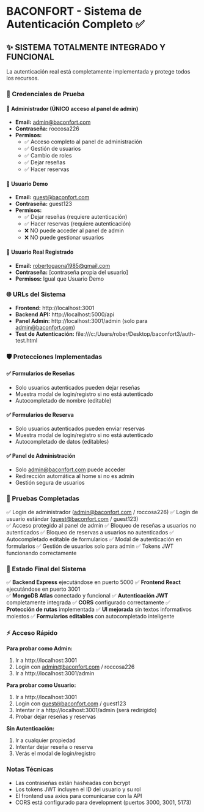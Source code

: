 # BACONFORT - Sistema de Autenticación Completo ✅

## ✨ SISTEMA TOTALMENTE INTEGRADO Y FUNCIONAL

La autenticación real está completamente implementada y protege todos los recursos.

### 🔑 Credenciales de Prueba

#### 👑 Administrador (ÚNICO acceso al panel de admin)
- **Email:** admin@baconfort.com
- **Contraseña:** roccosa226
- **Permisos:** 
  - ✅ Acceso completo al panel de administración
  - ✅ Gestión de usuarios
  - ✅ Cambio de roles
  - ✅ Dejar reseñas
  - ✅ Hacer reservas

#### 👤 Usuario Demo  
- **Email:** guest@baconfort.com
- **Contraseña:** guest123
- **Permisos:**
  - ✅ Dejar reseñas (requiere autenticación)
  - ✅ Hacer reservas (requiere autenticación)
  - ❌ NO puede acceder al panel de admin
  - ❌ NO puede gestionar usuarios

#### 👤 Usuario Real Registrado
- **Email:** robertogaona1985@gmail.com
- **Contraseña:** [contraseña propia del usuario]
- **Permisos:** Igual que Usuario Demo

### 🌐 URLs del Sistema

- **Frontend:** http://localhost:3001
- **Backend API:** http://localhost:5000/api
- **Panel Admin:** http://localhost:3001/admin (solo para admin@baconfort.com)
- **Test de Autenticación:** file:///c:/Users/rober/Desktop/baconfort3/auth-test.html

### 🛡️ Protecciones Implementadas

#### ✅ Formularios de Reseñas
- Solo usuarios autenticados pueden dejar reseñas
- Muestra modal de login/registro si no está autenticado
- Autocompletado de nombre (editable)

#### ✅ Formularios de Reserva
- Solo usuarios autenticados pueden enviar reservas
- Muestra modal de login/registro si no está autenticado
- Autocompletado de datos (editables)

#### ✅ Panel de Administración
- Solo admin@baconfort.com puede acceder
- Redirección automática al home si no es admin
- Gestión segura de usuarios

### 🧪 Pruebas Completadas

✅ Login de administrador (admin@baconfort.com / roccosa226)
✅ Login de usuario estándar (guest@baconfort.com / guest123)  
✅ Acceso protegido al panel de admin
✅ Bloqueo de reseñas a usuarios no autenticados
✅ Bloqueo de reservas a usuarios no autenticados
✅ Autocompletado editable de formularios
✅ Modal de autenticación en formularios
✅ Gestión de usuarios solo para admin
✅ Tokens JWT funcionando correctamente

### 🚀 Estado Final del Sistema

✅ **Backend Express** ejecutándose en puerto 5000
✅ **Frontend React** ejecutándose en puerto 3001  
✅ **MongoDB Atlas** conectado y funcional
✅ **Autenticación JWT** completamente integrada
✅ **CORS** configurado correctamente
✅ **Protección de rutas** implementada
✅ **UI mejorada** sin textos informativos molestos
✅ **Formularios editables** con autocompletado inteligente

### ⚡ Acceso Rápido

**Para probar como Admin:**
1. Ir a http://localhost:3001
2. Login con admin@baconfort.com / roccosa226
3. Ir a http://localhost:3001/admin

**Para probar como Usuario:**
1. Ir a http://localhost:3001
2. Login con guest@baconfort.com / guest123
3. Intentar ir a http://localhost:3001/admin (será redirigido)
4. Probar dejar reseñas y reservas

**Sin Autenticación:**
1. Ir a cualquier propiedad
2. Intentar dejar reseña o reserva
3. Verás el modal de login/registro

### Notas Técnicas

- Las contraseñas están hasheadas con bcrypt
- Los tokens JWT incluyen el ID del usuario y su rol
- El frontend usa axios para comunicarse con la API
- CORS está configurado para development (puertos 3000, 3001, 5173)

